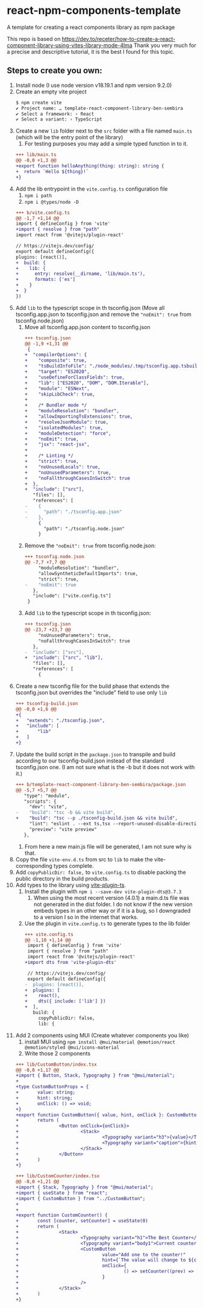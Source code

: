 # react-npm-components-template
A template for creating a react components library as npm package

This repo is based on https://dev.to/receter/how-to-create-a-react-component-library-using-vites-library-mode-4lma
Thank you very much for a precise and descriptive tutorial, it is the best I found for this topic.

## Steps to create you own:
1. Install node (I use node version v18.19.1 and npm version 9.2.0)
1. Create an empty vite project
	```bash
	$ npm create vite
	✔ Project name: … template-react-component-library-ben-sembira
	✔ Select a framework: › React
	✔ Select a variant: › TypeScript
	```
1. Create a new `lib` folder next to the `src` folder with a file named `main.ts` (which will be the entry point of the library)
	1. For testing purposes you may add a simple typed function in to it.
	```diff
	+++ lib/main.ts
	@@ -0,0 +1,3 @@
	+export function helloAnything(thing: string): string {
	+  return `Hello ${thing}!`
	+}
	```
1. Add the lib entrypoint in the `vite.config.ts` configuration file
	1. `npm i path`
	1. `npm i @types/node -D`
	```diff
	+++ b/vite.config.ts
	@@ -1,7 +1,14 @@
	import { defineConfig } from 'vite'
	+import { resolve } from "path"
	import react from '@vitejs/plugin-react'
	
	// https://vitejs.dev/config/
	export default defineConfig({
	plugins: [react()],
	+  build: {
	+    lib: {
	+      entry: resolve(__dirname, 'lib/main.ts'),
	+      formats: ['es']
	+    }
	+  }
	})
	```
1. Add `lib` to the typescript scope in th tsconfig.json (Move all tsconfig.app.json to tsconfig.json and remove the `"noEmit": true` from tsconfig.node.json)
	1. Move all tsconfig.app.json content to tsconfig.json
		```diff
		+++ tsconfig.json
		@@ -1,9 +1,31 @@
		 {
		+  "compilerOptions": {
		+    "composite": true,
		+    "tsBuildInfoFile": "./node_modules/.tmp/tsconfig.app.tsbuildinfo",
		+    "target": "ES2020",
		+    "useDefineForClassFields": true,
		+    "lib": ["ES2020", "DOM", "DOM.Iterable"],
		+    "module": "ESNext",
		+    "skipLibCheck": true,
		+
		+    /* Bundler mode */
		+    "moduleResolution": "bundler",
		+    "allowImportingTsExtensions": true,
		+    "resolveJsonModule": true,
		+    "isolatedModules": true,
		+    "moduleDetection": "force",
		+    "noEmit": true,
		+    "jsx": "react-jsx",
		+
		+    /* Linting */
		+    "strict": true,
		+    "noUnusedLocals": true,
		+    "noUnusedParameters": true,
		+    "noFallthroughCasesInSwitch": true
		+  },
		+  "include": ["src"],
		   "files": [],
		   "references": [
		-    {
		-      "path": "./tsconfig.app.json"
		-    },
		     {
		       "path": "./tsconfig.node.json"
		     }
		```
	1. Remove the `"noEmit": true` from tsconfig.node.json:
		```diff
		+++ tsconfig.node.json
		@@ -7,7 +7,7 @@
		     "moduleResolution": "bundler",
		     "allowSyntheticDefaultImports": true,
		     "strict": true,
		-    "noEmit": true
		   },
		   "include": ["vite.config.ts"]
		 }
		```
	1. Add `lib` to the typescript scope in th tsconfig.json:
		```diff
		+++ tsconfig.json
		@@ -23,7 +23,7 @@
		     "noUnusedParameters": true,
		     "noFallthroughCasesInSwitch": true
		   },
		-  "include": ["src"],
		+  "include": ["src", "lib"],
		   "files": [],
		   "references": [
		     {
		```
1. Create a new tsconfig file for the build phase that extends the tsconfig.json but overrides the "include" field to use only `lib`
	```diff
	+++ tsconfig-build.json
	@@ -0,0 +1,6 @@
	+{
	+   "extends": "./tsconfig.json",
	+   "include": [
	+       "lib"
	+   ]
	+}
	```
1. Update the build script in the `package.json` to transpile and build according to our tsconfig-build.json instead of the standard tsconfig.json one. (I am not sure what is the -b but it does not work with it.)
	```diff
	+++ b/template-react-component-library-ben-sembira/package.json
	@@ -5,7 +5,7 @@
	   "type": "module",
	   "scripts": {
	     "dev": "vite",
	-    "build": "tsc -b && vite build",
	+    "build": "tsc --p ./tsconfig-build.json && vite build",
	     "lint": "eslint . --ext ts,tsx --report-unused-disable-directives --max-warnings 0",
	     "preview": "vite preview"
	   },
	```
	1. From here a new main.js file will be generated, I am not sure why is that.
1. Copy the file `vite-env.d.ts` from src to `lib` to make the vite-corresponding types complete.
1. Add `copyPublicDir: false,` to `vite.config.ts` to disable packing the public directory in the build products.
1. Add types to the library using [vite-plugin-ts](https://github.com/qmhc/vite-plugin-dts).
	1. Install the plugin with `npm i --save-dev vite-plugin-dts@3.7.3`
		1. When using the most recent version (4.0.1) a main.d.ts file was not generated in the dist folder. I do not know if the new version embeds types in an other way or if it is a bug, so I downgraded to a version I so in the internet that works.
	1. Use the plugin in `vite.config.ts` to generate types to the lib folder
		```diff
		+++ vite.config.ts
		@@ -1,10 +1,14 @@
		 import { defineConfig } from 'vite'
		 import { resolve } from "path"
		 import react from '@vitejs/plugin-react'
		+import dts from 'vite-plugin-dts'

		 // https://vitejs.dev/config/
		 export default defineConfig({
		-  plugins: [react()],
		+  plugins: [
		+    react(),
		+    dts({ include: ['lib'] })
		+  ],
		   build: {
		     copyPublicDir: false,
		     lib: {
		```
1. Add 2 components using MUI (Create whatever components you like)
	1. install MUI using `npm install @mui/material @emotion/react @emotion/styled @mui/icons-material`
	1. Write those 2 components
	```diff
	+++ lib/CustomButton/index.tsx
	@@ -0,0 +1,17 @@
	+import { Button, Stack, Typography } from "@mui/material";
	+
	+type CustomButtonProps = {
	+       value: string;
	+       hint: string;
	+       onClick: () => void;
	+}
	+export function CustomButton({ value, hint, onClick }: CustomButtonProps) {
	+       return (
	+               <Button onClick={onClick}>
	+                       <Stack>
	+                               <Typography variant="h3">{value}</Typography>
	+                               <Typography variant="caption">{hint}</Typography>
	+                       </Stack>
	+               </Button>
	+       )
	+}

	+++ lib/CustomCounter/index.tsx
	@@ -0,0 +1,21 @@
	+import { Stack, Typography } from "@mui/material";
	+import { useState } from "react";
	+import { CustomButton } from "../CustomButton";
	+
	+
	+export function CustomCounter() {
	+       const [counter, setCounter] = useState(0)
	+       return (
	+               <Stack>
	+                       <Typography variant="h1">The Best Counter</Typography>
	+                       <Typography variant="body1">Current counter value: {counter}</Typography>
	+                       <CustomButton
	+                               value="Add one to the counter!"
	+                               hint={`The value will change to ${counter + 1}`}
	+                               onClick={
	+                                       () => setCounter((prev) => prev + 1)
	+                               }
	+                       />
	+               </Stack>
	+       )
	+}
	```

